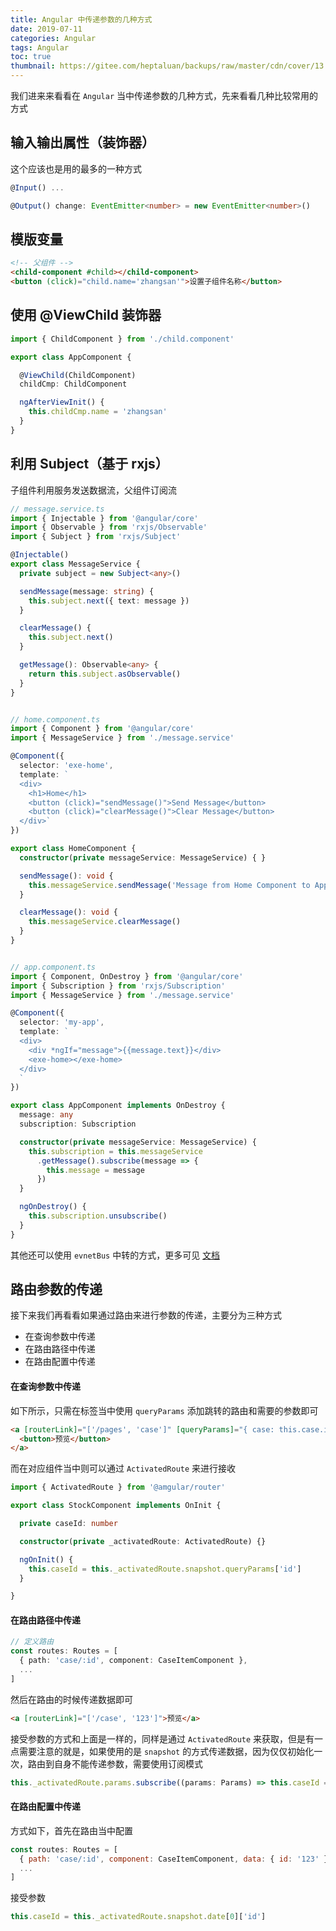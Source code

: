 ```yaml
---
title: Angular 中传递参数的几种方式
date: 2019-07-11
categories: Angular
tags: Angular
toc: true
thumbnail: https://gitee.com/heptaluan/backups/raw/master/cdn/cover/13.jpg
---
```


我们进来来看看在 `Angular` 当中传递参数的几种方式，先来看看几种比较常用的方式

<!--more-->

## 输入输出属性（装饰器）

这个应该也是用的最多的一种方式

```ts
@Input() ...

@Output() change: EventEmitter<number> = new EventEmitter<number>()
```

## 模版变量

```html
<!-- 父组件 -->
<child-component #child></child-component>
<button (click)="child.name='zhangsan'">设置子组件名称</button>
```

## 使用 @ViewChild 装饰器

```ts
import { ChildComponent } from './child.component'

export class AppComponent {

  @ViewChild(ChildComponent)
  childCmp: ChildComponent

  ngAfterViewInit() {
    this.childCmp.name = 'zhangsan'
  }
}
```

## 利用 Subject（基于 rxjs）

子组件利用服务发送数据流，父组件订阅流

```ts
// message.service.ts
import { Injectable } from '@angular/core'
import { Observable } from 'rxjs/Observable'
import { Subject } from 'rxjs/Subject'

@Injectable()
export class MessageService {
  private subject = new Subject<any>()

  sendMessage(message: string) {
    this.subject.next({ text: message })
  }

  clearMessage() {
    this.subject.next()
  }

  getMessage(): Observable<any> {
    return this.subject.asObservable()
  }
}


// home.component.ts
import { Component } from '@angular/core'
import { MessageService } from './message.service'

@Component({
  selector: 'exe-home',
  template: `
  <div>
    <h1>Home</h1>
    <button (click)="sendMessage()">Send Message</button>
    <button (click)="clearMessage()">Clear Message</button>
  </div>`
})

export class HomeComponent {
  constructor(private messageService: MessageService) { }

  sendMessage(): void {
    this.messageService.sendMessage('Message from Home Component to App Component!')
  }

  clearMessage(): void {
    this.messageService.clearMessage()
  }
}


// app.component.ts
import { Component, OnDestroy } from '@angular/core'
import { Subscription } from 'rxjs/Subscription'
import { MessageService } from './message.service'

@Component({
  selector: 'my-app',
  template: `
  <div>
    <div *ngIf="message">{{message.text}}</div>
    <exe-home></exe-home>
  </div>
  `
})

export class AppComponent implements OnDestroy {
  message: any
  subscription: Subscription

  constructor(private messageService: MessageService) {
    this.subscription = this.messageService
      .getMessage().subscribe(message => {
        this.message = message
      })
  }

  ngOnDestroy() {
    this.subscription.unsubscribe()
  }
}
```

其他还可以使用 `evnetBus` 中转的方式，更多可见 [文档](https://angular.cn/guide/component-interaction#component-interaction)


## 路由参数的传递

接下来我们再看看如果通过路由来进行参数的传递，主要分为三种方式

* 在查询参数中传递
* 在路由路径中传递
* 在路由配置中传递

#### 在查询参数中传递

如下所示，只需在标签当中使用 `queryParams` 添加跳转的路由和需要的参数即可

```html
<a [routerLink]="['/pages', 'case']" [queryParams]="{ case: this.case.id }">
  <button>预览</button>
</a>
```

而在对应组件当中则可以通过 `ActivatedRoute` 来进行接收


```ts
import { ActivatedRoute } from '@amgular/router'

export class StockComponent implements OnInit {

  private caseId: number

  constructor(private _activatedRoute: ActivatedRoute) {}

  ngOnInit() {
    this.caseId = this._activatedRoute.snapshot.queryParams['id']
  }

}
```


#### 在路由路径中传递

```ts
// 定义路由
const routes: Routes = [
  { path: 'case/:id', component: CaseItemComponent },
  ...
]
```

然后在路由的时候传递数据即可

```html
<a [routerLink]="['/case', '123']">预览</a>
```

接受参数的方式和上面是一样的，同样是通过 `ActivatedRoute` 来获取，但是有一点需要注意的就是，如果使用的是 `snapshot` 的方式传递数据，因为仅仅初始化一次，路由到自身不能传递参数，需要使用订阅模式

```ts
this._activatedRoute.params.subscribe((params: Params) => this.caseId = params['id'])
```




#### 在路由配置中传递

方式如下，首先在路由当中配置

```js
const routes: Routes = [
  { path: 'case/:id', component: CaseItemComponent, data: { id: '123' } },
  ...
]
```

接受参数

```ts
this.caseId = this._activatedRoute.snapshot.date[0]['id']
```
